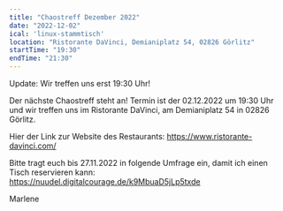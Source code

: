 ```yaml
---
title: "Chaostreff Dezember 2022"
date: "2022-12-02"
ical: 'linux-stammtisch'
location: "Ristorante DaVinci, Demianiplatz 54, 02826 Görlitz"
startTime: "19:30"
endTime: "21:30"
---
```


Update: Wir treffen uns erst 19:30 Uhr!

Der nächste Chaostreff steht an! 
Termin ist der 02.12.2022 um 19:30 Uhr und wir treffen uns im Ristorante DaVinci, am Demianiplatz 54 in 02826 Görlitz. 

Hier der Link zur Website des Restaurants: https://www.ristorante-davinci.com/

Bitte tragt euch bis 27.11.2022 in folgende Umfrage ein, damit ich einen Tisch reservieren kann:
https://nuudel.digitalcourage.de/k9MbuaD5jLp5txde

Marlene